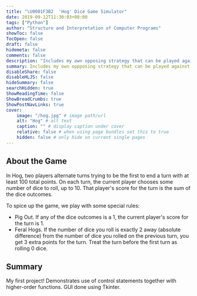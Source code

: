 ```yaml
---
title: "\U0001F3B2  'Hog' Dice Game Simulator"
date: 2019-09-12T11:30:03+00:00
tags: ["Python"]
author: "Structure and Interpretation of Computer Programs"
showToc: false
TocOpen: false
draft: false
hidemeta: false
comments: false
description: "Includes my own opposing strategy that can be played against."
summary: Includes my own oppposing strategy that can be played against.
disableShare: false
disableHLJS: false
hideSummary: false
searchHidden: true
ShowReadingTime: false
ShowBreadCrumbs: true
ShowPostNavLinks: true
cover:
    image: "/hog.jpg" # image path/url
    alt: "Hog" # alt text
    caption: "" # display caption under cover
    relative: false # when using page bundles set this to true
    hidden: false # only hide on current single pages
---
```

## About the Game
In Hog, two players alternate turns trying to be the first to end a turn with at least 100 total points. On each turn, the current player chooses some number of dice to roll, up to 10. That player's score for the turn is the sum of the dice outcomes.

To spice up the game, we play with some special rules:
- Pig Out. If any of the dice outcomes is a 1, the current player's score for the turn is 1.
- Feral Hogs. If the number of dice you roll is exactly 2 away (absolute difference) from the number of dice you rolled on the previous turn, you get 3 extra points for the turn. Treat the turn before the first turn as rolling 0 dice.

## Summary
My first project! Demonstrates use of control statements together with higher-order functions. GUI done using Tkinter.